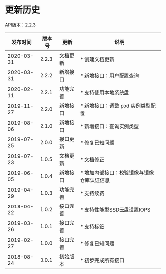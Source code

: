 # 更新历史 #

API版本：2.2.3

|发布时间|版本号|更新|说明|
|---|---|---|---|
|2020-03-31|2.2.3|文档更新|* 创建文档更新|
|2020-03-31|2.2.2|新增接口|* 新增接口：用户配置查询|
|2020-02-11|2.2.1|功能完善|* 支持使用本地系统盘|
|2019-11-27|2.2.0|新增接口|* 新增接口：调整 pod 实例类型配置|
|2019-08-06|2.1.0|新增接口|* 新增接口：查询实例类型|
|2019-07-25|2.0.0|接口更新|* 修复已知问题|
|2019-07-23|1.0.5|文档更新|* 文档修正|
|2019-06-05|1.0.4|新增接口|* 增加内部接口：校验镜像与镜像仓库认证信息|
|2019-04-29|1.0.3|功能完善|* 支持续费|
|2019-04-22|1.0.2|接口完善|* 支持性能型SSD云盘设置IOPS|
|2019-03-26|1.0.1|接口完善|* 支持标签|
|2019-02-27|1.0.0|接口完善|* 修复已知问题|
|2018-08-24|0.0.1|初始版本|* 初步完成所有接口|
